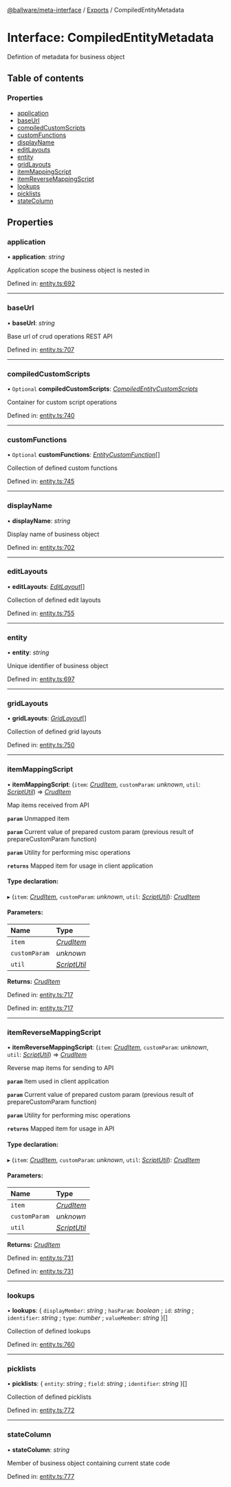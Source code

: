 [@ballware/meta-interface](../README.md) / [Exports](../modules.md) / CompiledEntityMetadata

# Interface: CompiledEntityMetadata

Defintion of metadata for business object

## Table of contents

### Properties

- [application](compiledentitymetadata.md#application)
- [baseUrl](compiledentitymetadata.md#baseurl)
- [compiledCustomScripts](compiledentitymetadata.md#compiledcustomscripts)
- [customFunctions](compiledentitymetadata.md#customfunctions)
- [displayName](compiledentitymetadata.md#displayname)
- [editLayouts](compiledentitymetadata.md#editlayouts)
- [entity](compiledentitymetadata.md#entity)
- [gridLayouts](compiledentitymetadata.md#gridlayouts)
- [itemMappingScript](compiledentitymetadata.md#itemmappingscript)
- [itemReverseMappingScript](compiledentitymetadata.md#itemreversemappingscript)
- [lookups](compiledentitymetadata.md#lookups)
- [picklists](compiledentitymetadata.md#picklists)
- [stateColumn](compiledentitymetadata.md#statecolumn)

## Properties

### application

• **application**: *string*

Application scope the business object is nested in

Defined in: [entity.ts:692](https://github.com/ballware/ballware-client/blob/cea3b48/packages/meta-interface/src/entity.ts#L692)

___

### baseUrl

• **baseUrl**: *string*

Base url of crud operations REST API

Defined in: [entity.ts:707](https://github.com/ballware/ballware-client/blob/cea3b48/packages/meta-interface/src/entity.ts#L707)

___

### compiledCustomScripts

• `Optional` **compiledCustomScripts**: [*CompiledEntityCustomScripts*](compiledentitycustomscripts.md)

Container for custom script operations

Defined in: [entity.ts:740](https://github.com/ballware/ballware-client/blob/cea3b48/packages/meta-interface/src/entity.ts#L740)

___

### customFunctions

• `Optional` **customFunctions**: [*EntityCustomFunction*](entitycustomfunction.md)[]

Collection of defined custom functions

Defined in: [entity.ts:745](https://github.com/ballware/ballware-client/blob/cea3b48/packages/meta-interface/src/entity.ts#L745)

___

### displayName

• **displayName**: *string*

Display name of business object

Defined in: [entity.ts:702](https://github.com/ballware/ballware-client/blob/cea3b48/packages/meta-interface/src/entity.ts#L702)

___

### editLayouts

• **editLayouts**: [*EditLayout*](editlayout.md)[]

Collection of defined edit layouts

Defined in: [entity.ts:755](https://github.com/ballware/ballware-client/blob/cea3b48/packages/meta-interface/src/entity.ts#L755)

___

### entity

• **entity**: *string*

Unique identifier of business object

Defined in: [entity.ts:697](https://github.com/ballware/ballware-client/blob/cea3b48/packages/meta-interface/src/entity.ts#L697)

___

### gridLayouts

• **gridLayouts**: [*GridLayout*](gridlayout.md)[]

Collection of defined grid layouts

Defined in: [entity.ts:750](https://github.com/ballware/ballware-client/blob/cea3b48/packages/meta-interface/src/entity.ts#L750)

___

### itemMappingScript

• **itemMappingScript**: (`item`: [*CrudItem*](cruditem.md), `customParam`: *unknown*, `util`: [*ScriptUtil*](scriptutil.md)) => [*CrudItem*](cruditem.md)

Map items received from API

**`param`** Unmapped item

**`param`** Current value of prepared custom param (previous result of prepareCustomParam function)

**`param`** Utility for performing misc operations

**`returns`** Mapped item for usage in client application

#### Type declaration:

▸ (`item`: [*CrudItem*](cruditem.md), `customParam`: *unknown*, `util`: [*ScriptUtil*](scriptutil.md)): [*CrudItem*](cruditem.md)

#### Parameters:

Name | Type |
:------ | :------ |
`item` | [*CrudItem*](cruditem.md) |
`customParam` | *unknown* |
`util` | [*ScriptUtil*](scriptutil.md) |

**Returns:** [*CrudItem*](cruditem.md)

Defined in: [entity.ts:717](https://github.com/ballware/ballware-client/blob/cea3b48/packages/meta-interface/src/entity.ts#L717)

Defined in: [entity.ts:717](https://github.com/ballware/ballware-client/blob/cea3b48/packages/meta-interface/src/entity.ts#L717)

___

### itemReverseMappingScript

• **itemReverseMappingScript**: (`item`: [*CrudItem*](cruditem.md), `customParam`: *unknown*, `util`: [*ScriptUtil*](scriptutil.md)) => [*CrudItem*](cruditem.md)

Reverse map items for sending to API

**`param`** Item used in client application

**`param`** Current value of prepared custom param (previous result of prepareCustomParam function)

**`param`** Utility for performing misc operations

**`returns`** Mapped item for usage in API

#### Type declaration:

▸ (`item`: [*CrudItem*](cruditem.md), `customParam`: *unknown*, `util`: [*ScriptUtil*](scriptutil.md)): [*CrudItem*](cruditem.md)

#### Parameters:

Name | Type |
:------ | :------ |
`item` | [*CrudItem*](cruditem.md) |
`customParam` | *unknown* |
`util` | [*ScriptUtil*](scriptutil.md) |

**Returns:** [*CrudItem*](cruditem.md)

Defined in: [entity.ts:731](https://github.com/ballware/ballware-client/blob/cea3b48/packages/meta-interface/src/entity.ts#L731)

Defined in: [entity.ts:731](https://github.com/ballware/ballware-client/blob/cea3b48/packages/meta-interface/src/entity.ts#L731)

___

### lookups

• **lookups**: { `displayMember`: *string* ; `hasParam`: *boolean* ; `id`: *string* ; `identifier`: *string* ; `type`: *number* ; `valueMember`: *string*  }[]

Collection of defined lookups

Defined in: [entity.ts:760](https://github.com/ballware/ballware-client/blob/cea3b48/packages/meta-interface/src/entity.ts#L760)

___

### picklists

• **picklists**: { `entity`: *string* ; `field`: *string* ; `identifier`: *string*  }[]

Collection of defined picklists

Defined in: [entity.ts:772](https://github.com/ballware/ballware-client/blob/cea3b48/packages/meta-interface/src/entity.ts#L772)

___

### stateColumn

• **stateColumn**: *string*

Member of business object containing current state code

Defined in: [entity.ts:777](https://github.com/ballware/ballware-client/blob/cea3b48/packages/meta-interface/src/entity.ts#L777)
